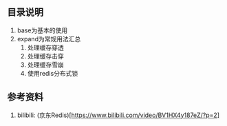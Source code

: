 ## 目录说明
1. base为基本的使用
2. expand为常规用法汇总
   1. 处理缓存穿透
   2. 处理缓存击穿
   3. 处理缓存雪崩
   4. 使用redis分布式锁

## 参考资料
1. bilibili: (京东Redis)[https://www.bilibili.com/video/BV1HX4y187eZ/?p=2]